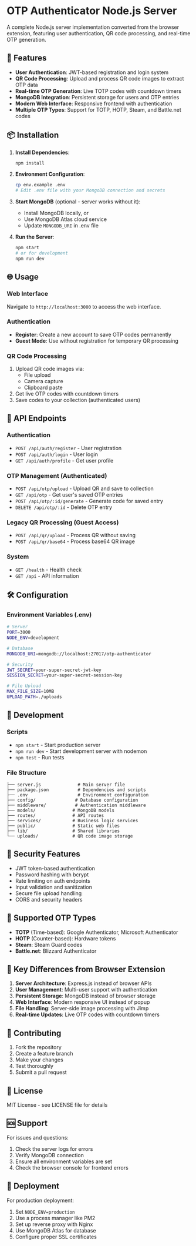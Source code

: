 # OTP Authenticator Node.js Server

A complete Node.js server implementation converted from the browser extension, featuring user authentication, QR code processing, and real-time OTP generation.

## 🚀 Features

- **User Authentication**: JWT-based registration and login system
- **QR Code Processing**: Upload and process QR code images to extract OTP data
- **Real-time OTP Generation**: Live TOTP codes with countdown timers
- **MongoDB Integration**: Persistent storage for users and OTP entries
- **Modern Web Interface**: Responsive frontend with authentication
- **Multiple OTP Types**: Support for TOTP, HOTP, Steam, and Battle.net codes

## 📦 Installation

1. **Install Dependencies**:
   ```bash
   npm install
   ```

2. **Environment Configuration**:
   ```bash
   cp env.example .env
   # Edit .env file with your MongoDB connection and secrets
   ```

3. **Start MongoDB** (optional - server works without it):
   - Install MongoDB locally, or
   - Use MongoDB Atlas cloud service
   - Update `MONGODB_URI` in .env file

4. **Run the Server**:
   ```bash
   npm start
   # or for development
   npm run dev
   ```

## 🌐 Usage

### Web Interface
Navigate to `http://localhost:3000` to access the web interface.

### Authentication
- **Register**: Create a new account to save OTP codes permanently
- **Guest Mode**: Use without registration for temporary QR processing

### QR Code Processing
1. Upload QR code images via:
   - File upload
   - Camera capture
   - Clipboard paste
2. Get live OTP codes with countdown timers
3. Save codes to your collection (authenticated users)

## 📡 API Endpoints

### Authentication
- `POST /api/auth/register` - User registration
- `POST /api/auth/login` - User login
- `GET /api/auth/profile` - Get user profile

### OTP Management (Authenticated)
- `POST /api/otp/upload` - Upload QR and save to collection
- `GET /api/otp` - Get user's saved OTP entries
- `POST /api/otp/:id/generate` - Generate code for saved entry
- `DELETE /api/otp/:id` - Delete OTP entry

### Legacy QR Processing (Guest Access)
- `POST /api/qr/upload` - Process QR without saving
- `POST /api/qr/base64` - Process base64 QR image

### System
- `GET /health` - Health check
- `GET /api` - API information

## 🛠️ Configuration

### Environment Variables (.env)
```bash
# Server
PORT=3000
NODE_ENV=development

# Database
MONGODB_URI=mongodb://localhost:27017/otp-authenticator

# Security
JWT_SECRET=your-super-secret-jwt-key
SESSION_SECRET=your-super-secret-session-key

# File Upload
MAX_FILE_SIZE=10MB
UPLOAD_PATH=./uploads
```

## 🔧 Development

### Scripts
- `npm start` - Start production server
- `npm run dev` - Start development server with nodemon
- `npm test` - Run tests

### File Structure
```
├── server.js              # Main server file
├── package.json           # Dependencies and scripts
├── .env                   # Environment configuration
├── config/               # Database configuration
├── middleware/           # Authentication middleware
├── models/              # MongoDB models
├── routes/              # API routes
├── services/            # Business logic services
├── public/              # Static web files
├── lib/                 # Shared libraries
└── uploads/             # QR code image storage
```

## 🔐 Security Features

- JWT token-based authentication
- Password hashing with bcrypt
- Rate limiting on auth endpoints
- Input validation and sanitization
- Secure file upload handling
- CORS and security headers

## 📱 Supported OTP Types

- **TOTP** (Time-based): Google Authenticator, Microsoft Authenticator
- **HOTP** (Counter-based): Hardware tokens
- **Steam**: Steam Guard codes
- **Battle.net**: Blizzard Authenticator

## 🎯 Key Differences from Browser Extension

1. **Server Architecture**: Express.js instead of browser APIs
2. **User Management**: Multi-user support with authentication
3. **Persistent Storage**: MongoDB instead of browser storage
4. **Web Interface**: Modern responsive UI instead of popup
5. **File Handling**: Server-side image processing with Jimp
6. **Real-time Updates**: Live OTP codes with countdown timers

## 🤝 Contributing

1. Fork the repository
2. Create a feature branch
3. Make your changes
4. Test thoroughly
5. Submit a pull request

## 📄 License

MIT License - see LICENSE file for details

## 🆘 Support

For issues and questions:
1. Check the server logs for errors
2. Verify MongoDB connection
3. Ensure all environment variables are set
4. Check the browser console for frontend errors

## 🚀 Deployment

For production deployment:
1. Set `NODE_ENV=production`
2. Use a process manager like PM2
3. Set up reverse proxy with Nginx
4. Use MongoDB Atlas for database
5. Configure proper SSL certificates
